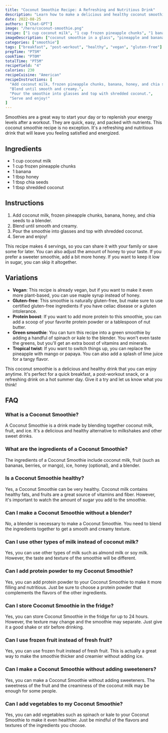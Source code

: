 ```yaml
---
title: "Coconut Smoothie Recipe: A Refreshing and Nutritious Drink"
description: "Learn how to make a delicious and healthy coconut smoothie with this easy recipe. Perfect for a quick breakfast or post-workout snack, this smoothie is packed with nutrients and flavor."
date: 2022-08-25
authors: ["Chat-GPT"]
image: "/hero/coconut-smoothie.png"
recipe: ["1 cup coconut milk", "1 cup frozen pineapple chunks", "1 banana", "1 tbsp honey", "1 tbsp chia seeds", "1 tbsp shredded coconut"]
imageDescription: ["coconut smoothie in a glass", "pineapple and banana smoothie", "healthy drink with chia seeds", "refreshing coconut drink"]
categories: ["smoothie"]
tags: ["breakfast", "post-workout", "healthy", "vegan", "gluten-free"]
prepTime: "PT5M"
cookTime: "PT0M"
totalTime: "PT5M"
recipeYield: "4"
calories: 230
recipeCuisine: "American"
recipeInstructions: [
  "Add coconut milk, frozen pineapple chunks, banana, honey, and chia seeds to a blender.",
  "Blend until smooth and creamy.",
  "Pour the smoothie into glasses and top with shredded coconut.",
  "Serve and enjoy!"
]
---
```


Smoothies are a great way to start your day or to replenish your energy levels after a workout. They are quick, easy, and packed with nutrients. This coconut smoothie recipe is no exception. It's a refreshing and nutritious drink that will leave you feeling satisfied and energized.

## Ingredients

- 1 cup coconut milk
- 1 cup frozen pineapple chunks
- 1 banana
- 1 tbsp honey
- 1 tbsp chia seeds
- 1 tbsp shredded coconut

## Instructions

1. Add coconut milk, frozen pineapple chunks, banana, honey, and chia seeds to a blender.
2. Blend until smooth and creamy.
3. Pour the smoothie into glasses and top with shredded coconut.
4. Serve and enjoy!

This recipe makes 4 servings, so you can share it with your family or save some for later. You can also adjust the amount of honey to your taste. If you prefer a sweeter smoothie, add a bit more honey. If you want to keep it low in sugar, you can skip it altogether.

## Variations

- **Vegan**: This recipe is already vegan, but if you want to make it even more plant-based, you can use maple syrup instead of honey.
- **Gluten-free**: This smoothie is naturally gluten-free, but make sure to use certified gluten-free ingredients if you have celiac disease or a gluten intolerance.
- **Protein boost**: If you want to add more protein to this smoothie, you can add a scoop of your favorite protein powder or a tablespoon of nut butter.
- **Green smoothie**: You can turn this recipe into a green smoothie by adding a handful of spinach or kale to the blender. You won't even taste the greens, but you'll get an extra boost of vitamins and minerals.
- **Tropical twist**: If you want to switch things up, you can replace the pineapple with mango or papaya. You can also add a splash of lime juice for a tangy flavor.

This coconut smoothie is a delicious and healthy drink that you can enjoy anytime. It's perfect for a quick breakfast, a post-workout snack, or a refreshing drink on a hot summer day. Give it a try and let us know what you think!

## FAQ

### What is a Coconut Smoothie?

A Coconut Smoothie is a drink made by blending together coconut milk, fruit, and ice. It's a delicious and healthy alternative to milkshakes and other sweet drinks.

### What are the ingredients of a Coconut Smoothie?

The ingredients of a Coconut Smoothie include coconut milk, fruit (such as bananas, berries, or mango), ice, honey (optional), and a blender.

### Is a Coconut Smoothie healthy?

Yes, a Coconut Smoothie can be very healthy. Coconut milk contains healthy fats, and fruits are a great source of vitamins and fiber. However, it's important to watch the amount of sugar you add to the smoothie.

### Can I make a Coconut Smoothie without a blender?

No, a blender is necessary to make a Coconut Smoothie. You need to blend the ingredients together to get a smooth and creamy texture.

### Can I use other types of milk instead of coconut milk?

Yes, you can use other types of milk such as almond milk or soy milk. However, the taste and texture of the smoothie will be different.

### Can I add protein powder to my Coconut Smoothie?

Yes, you can add protein powder to your Coconut Smoothie to make it more filling and nutritious. Just be sure to choose a protein powder that complements the flavors of the other ingredients.

### Can I store Coconut Smoothie in the fridge?

Yes, you can store Coconut Smoothie in the fridge for up to 24 hours. However, the texture may change and the smoothie may separate. Just give it a good shake or stir before drinking.

### Can I use frozen fruit instead of fresh fruit?

Yes, you can use frozen fruit instead of fresh fruit. This is actually a great way to make the smoothie thicker and creamier without adding ice.

### Can I make a Coconut Smoothie without adding sweeteners?

Yes, you can make a Coconut Smoothie without adding sweeteners. The sweetness of the fruit and the creaminess of the coconut milk may be enough for some people.

### Can I add vegetables to my Coconut Smoothie?

Yes, you can add vegetables such as spinach or kale to your Coconut Smoothie to make it even healthier. Just be mindful of the flavors and textures of the ingredients you choose.